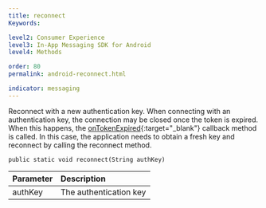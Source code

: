 ```yaml
---
title: reconnect
Keywords:

level2: Consumer Experience
level3: In-App Messaging SDK for Android
level4: Methods

order: 80
permalink: android-reconnect.html

indicator: messaging
---
```


Reconnect with a new authentication key. When connecting with an authentication key, the connection may be closed once the token is expired. When this happens, the [onTokenExpired](android-callbacks-index.html){:target="_blank"} callback method is called. In this case, the application needs to obtain a fresh key and reconnect by calling the reconnect method.

`public static void reconnect(String authKey)`

| Parameter | Description |
| :--- | :--- |
| authKey | The authentication key  |



